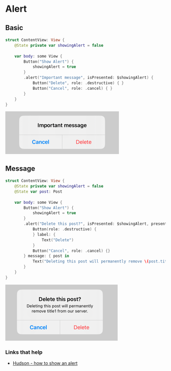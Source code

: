 # Alert

## Basic

```swift
struct ContentView: View {
    @State private var showingAlert = false

    var body: some View {
        Button("Show Alert") {
            showingAlert = true
        }
        .alert("Important message", isPresented: $showingAlert) {
            Button("Delete", role: .destructive) { }
            Button("Cancel", role: .cancel) { }
        }
    }
}
```

![](images/2.png)

## Message

```swift
struct ContentView: View {
    @State private var showingAlert = false
    @State var post: Post

    var body: some View {
        Button("Show Alert") {
            showingAlert = true
        }
        .alert("Delete this post?", isPresented: $showingAlert, presenting: post) { post in
            Button(role: .destructive) {
            } label: {
                Text("Delete")
            }
            Button("Cancel", role: .cancel) {}
        } message: { post in
            Text("Deleting this post will permanently remove \(post.title) from our server.")
        }
    }
}
```

![](images/3.png)

### Links that help

- [Hudson - how to show an alert](https://www.hackingwithswift.com/quick-start/swiftui/how-to-show-an-alert)